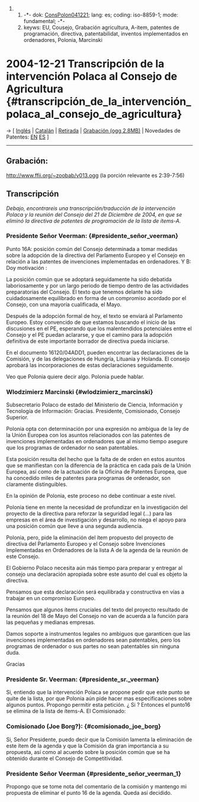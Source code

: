 1.  1.  -\*- dok: [ConsPolon041221](ConsPolon041221 "wikilink"); lang:
        es; coding: iso-8859-1; mode: fundamental; -\*-
    2.  keyws: EU, Cousejo, Grabación agricultura, A-item, patentes de
        programación, directiva, patentabilidat, inventos implementados
        en ordenadores, Polonia, Marcinski

# 2004-12-21 Transcripción de la intervención Polaca al Consejo de Agricultura {#transcripción_de_la_intervención_polaca_al_consejo_de_agricultura}

-\> \[ [ Inglés](ConsPolon041221En "wikilink") \| [
Catalán](ConsPolon041221Ca "wikilink") \| [
Retirada](Cons041221En "wikilink") \| [Grabación (ogg
2.8MB)](http://www.ffii.org/~zoobab/v013.ogg "wikilink") \| Novedades de
Patentes: [ EN](SwpatcninoEn "wikilink") [ ES](SwpatcninoEs "wikilink")
\]

------------------------------------------------------------------------

## Grabación:

[
<http://www.ffii.org/~zoobab/v013.ogg>](//www.ffii.org/~zoobab/v013.ogg "wikilink")
(la porción relevante es 2:39-7:56)

## Transcripción

*Debajo, encontrareis una transcripción/traducción de la intervención
Polaca y la reunión del Consejo del 21 de Diciembre de 2004, en que se
eliminó la directiva de patentes de programación de la lista de
ítems-A.*

### Presidente Señor Veerman: {#presidente_señor_veerman}

Punto 16A: posición común del Consejo determinada a tomar medidas sobre
la adopción de la directiva del Parlamento Europeo y el Consejo en
relación a las patentes de invenciones implementadas en ordenadores. Y
B: Doy motivación :

La posición común que se adoptará seguidamente ha sido debatida
laboriosamente y por un largo periodo de tiempo dentro de las
actividades preparatorias del Consejo. El texto que tenemos delante ha
sido cuidadosamente equilibrado en forma de un compromiso acordado por
el Consejo, con una mayoría cualificada, el Mayo.

Después de la adopción formal de hoy, el texto se enviará al Parlamento
Europeo. Estoy convencido de que estamos buscando el inicio de las
discusiones en el PE, esperando que los malentendidos potenciales entre
el Consejo y el PE puedan aclararse, y que el camino para la adopción
definitiva de este importante borrador de directiva pueda iniciarse.

En el documento 16120/04ADD1, pueden encontrar las declaraciones de la
Comisión, y de las delegaciones de Hungría, Lituania y Holanda. El
consejo aprobará las incorporaciones de estas declaraciones
seguidamente.

Veo que Polonia quiere decir algo. Polonia puede hablar.

### Wlodzimierz Marcinski {#wlodzimierz_marcinski}

Subsecretario Polaco de estado del Ministerio de Ciencia, Información y
Tecnología de Información: Gracias. Presidente, Comisionado, Consejo
Superior.

Polonia opta con determinación por una expresión no ambigua de la ley de
la Unión Europea con los asuntos relacionados con las patentes de
invenciones implementadas en ordenadores que al mismo tiempo asegure que
los programas de ordenador no sean patentables.

Esta posición resulta del hecho que la falta de de orden en estos
asuntos que se manifiestan con la diferencia de la práctica en cada país
de la Unión Europea, así como de la actuación de la Oficina de Patentes
Europea, que ha concedido miles de patentes para programas de ordenador,
son claramente distinguibles.

En la opinión de Polonia, este proceso no debe continuar a este nivel.

Polonia tiene en mente la necesidad de profundizar en la investigación
del proyecto de la directiva para reforzar la seguridad legal (\...)
para las empresas en el área de investigación y desarrollo, no niega el
apoyo para una posición común que lleve a una segunda audiencia.

Polonia, pero, pide la eliminación del ítem propuesto del proyecto de
directiva del Parlamento Europeo y el Consejo sobre Invenciones
Implementadas en Ordenadores de la lista A de la agenda de la reunión de
este Consejo.

El Gobierno Polaco necesita aún más tiempo para preparar y entregar al
consejo una declaración apropiada sobre este asunto del cual es objeto
la directiva.

Pensamos que esta declaración será equilibrada y constructiva en vías a
trabajar en un compromiso Europeo.

Pensamos que algunos ítems cruciales del texto del proyecto resultado de
la reunión del 18 de Mayo del Consejo no van de acuerda a la función
para las pequeñas y medianas empresas.

Damos soporte a instrumentos legales no ambiguos que garanticen que las
invenciones implementadas en ordenadores sean patentables, pero los
programas de ordenador o sus partes no sean patentables sin ninguna
duda.

Gracias

### Presidente Sr. Veerman: {#presidente_sr._veerman}

Si, entiendo que la intervención Polaca se propone pedir que este punto
se quite de la lista, por que Polonia aún pide hacer mas
especificaciones sobre algunos puntos. Propongo permitir esta petición.
¿ Si ? Entonces el punto16 se elimina de la lista de ítems-A. El
Comisionado:

### Comisionado (Joe Borg?): {#comisionado_joe_borg}

Si, Señor Presidente, puedo decir que la Comisión lamenta la eliminación
de este ítem de la agenda y que la Comisión da gran importancia a su
propuesta, así como al acuerdo sobre la posición común que se ha
obtenido durante el Consejo de Competitividad.

### Presidente Señor Veerman {#presidente_señor_veerman_1}

Propongo que se tome nota del comentario de la comisión y mantengo mi
propuesta de eliminar el punto 16 de la agenda. Queda así decidido.
